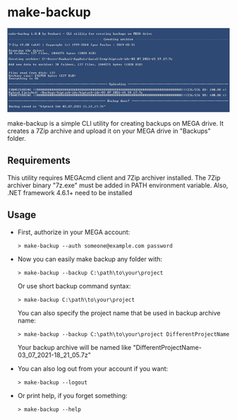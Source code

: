# make-backup 

![](https://raw.githubusercontent.com/Yuukari/make-backup/main/images/header-image.png)

make-backup is a simple CLI utility for creating backups on MEGA drive. It creates a 7Zip archive and upload it on your MEGA drive in "Backups" folder.

## Requirements

This utility requires MEGAcmd client and 7Zip archiver installed. The 7Zip archiver binary "7z.exe" must be added in PATH environment variable. Also, .NET framework 4.6.1+ need to be installed

## Usage

+ First, authorize in your MEGA account:

  ```
  > make-backup --auth someone@example.com password
  ```
  
+ Now you can easily make backup any folder with:
 
  ```
  > make-backup --backup C:\path\to\your\project
  ```
  Or use short backup command syntax:
  ```
  > make-backup C:\path\to\your\project
  ```
 
  You can also specify the project name that be used in backup archive name:
  ```
  > make-backup --backup C:\path\to\your\project DifferentProjectName
  ```
  Your backup archive will be named like "DifferentProjectName-03_07_2021-18_21_05.7z"
  
+ You can also log out from your account if you want:

  ```
  > make-backup --logout
  ```
+ Or print help, if you forget something:
  ```
  > make-backup --help
  ```
